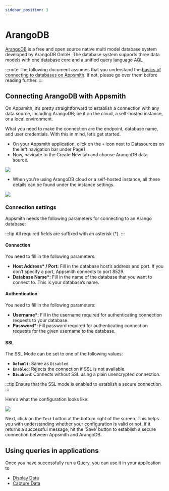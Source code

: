 ```yaml
---
sidebar_position: 3
---
```


# ArangoDB

[ArangoDB](https://www.arangodb.com) is a free and open source native multi model database system developed by ArangoDB GmbH. The database system supports three data models with one database core and a unified query language AQL

:::note
The following document assumes that you understand the [basics of connecting to databases on Appsmith](/core-concepts/connecting-to-data-sources/connecting-to-databases.md#connecting-to-a-database). If not, please go over them before reading further.
:::

## Connecting ArangoDB with Appsmith

On Appsmith, it’s pretty straightforward to establish a connection with any data source, including ArangoDB; be it on the cloud, a self-hosted instance, or a local environment.

What you need to make the connection are the endpoint, database name, and user credentials. With this in mind, let’s get started.

* On your Appsmith application, click on the `+` icon next to Datasources on the left navigation bar under Page1
* Now, navigate to the Create New tab and choose ArangoDB data source.

![](/img/Adding_datasouce_arangodb.jpeg)

* When you’re using ArangoDB cloud or a self-hosted instance, all these details can be found under the instance settings.

![](</img/Arango_self_hosted_(1).jpeg>)

### Connection settings

Appsmith needs the following parameters for connecting to an Arango database:

:::tip
All required fields are suffixed with an asterisk (\*).
:::

#### **Connection**

You need to fill in the following parameters:

* **Host Address\* / Port:** Fill in the database host’s address and port. If you don’t specify a port, Appsmith connects to port 8529.
* **Database Name\*:** Fill in the name of the database that you want to connect to. This is your database’s name.

#### **Authentication**

You need to fill in the following parameters:

* **Username\*:** Fill in the username required for authenticating connection requests to your database.
* **Password\*:** Fill password required for authenticating connection requests for the given username to the database.

#### **SSL**

The SSL Mode can be set to one of the following values:

* **`Default`**: Same as `Disabled`.
* **`Enabled`**: Rejects the connection if SSL is not available.
* **`Disabled`**: Connects without SSL using a plain unencrypted connection.

:::tip
Ensure that the SSL mode is enabled to establish a secure connection.
:::

Here’s what the configuration looks like:

![](/img/Arango_configuration.jpeg)

Next, click on the `Test` button at the bottom right of the screen. This helps you with understanding whether your configuration is valid or not. If it returns a successful message, hit the ‘Save’ button to establish a secure connection between Appsmith and ArangoDB.

## Using queries in applications

Once you have successfully run a Query, you can use it in your application to

* [Display Data](/core-concepts/data-access-and-binding/displaying-data-read/)
* [Capture Data](/core-concepts/data-access-and-binding/capturing-data-write/)
